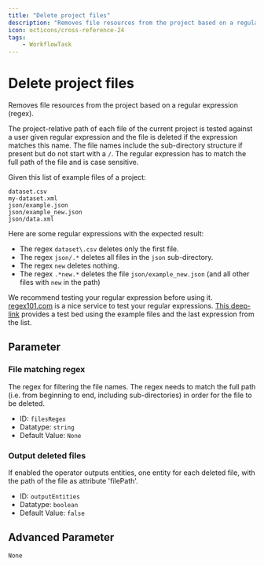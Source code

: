 ```yaml
---
title: "Delete project files"
description: "Removes file resources from the project based on a regular expression."
icon: octicons/cross-reference-24
tags: 
    - WorkflowTask
---
```

# Delete project files
<!-- This file was generated - DO NOT CHANGE IT MANUALLY -->



Removes file resources from the project based on a regular expression (regex).

The project-relative path of each file of the current project is tested against a user given regular expression and the file is deleted if the expression matches this name. The file names include the sub-directory structure if present but do not start with a `/`. The regular expression has to match the full path of the file and is case sensitive.

Given this list of example files of a project:

```
dataset.csv
my-dataset.xml
json/example.json
json/example_new.json
json/data.xml
```

Here are some regular expressions with the expected result:

- The regex `dataset\.csv` deletes only the first file.
- The regex `json/.*` deletes all files in the `json` sub-directory.
- The regex `new` deletes nothing.
- The regex `.*new.*` deletes the file `json/example_new.json` (and all other files with `new` in the path)

We recommend testing your regular expression before using it. [regex101.com](https://regex101.com) is a nice service to test your regular expressions. [This deep-link](https://regex101.com/?testString=dataset.csv%0Amy-dataset.xml%0Ajson/example.json%0Ajson/example_new.json%0Ajson/data.xml&regex=.*new.*) provides a test bed using the example files and the last expression from the list.


## Parameter

### File matching regex

The regex for filtering the file names. The regex needs to match the full path (i.e. from beginning to end, including sub-directories) in order for the file to be deleted.

- ID: `filesRegex`
- Datatype: `string`
- Default Value: `None`



### Output deleted files

If enabled the operator outputs entities, one entity for each deleted file, with the path of the file as attribute 'filePath'.

- ID: `outputEntities`
- Datatype: `boolean`
- Default Value: `false`





## Advanced Parameter

`None`